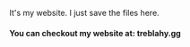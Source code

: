 It's my website.
I just save the files here.

#### You can checkout my website at: <link>treblahy.gg
